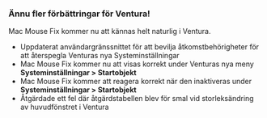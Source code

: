 ### Ännu fler förbättringar för Ventura!

Mac Mouse Fix kommer nu att kännas helt naturlig i Ventura.

- Uppdaterat användargränssnittet för att bevilja åtkomstbehörigheter för att återspegla Venturas nya Systeminställningar
- Mac Mouse Fix kommer nu att visas korrekt under Venturas nya meny **Systeminställningar > Startobjekt**
- Mac Mouse Fix kommer att reagera korrekt när den inaktiveras under **Systeminställningar > Startobjekt**
- Åtgärdade ett fel där åtgärdstabellen blev för smal vid storleksändring av huvudfönstret i Ventura